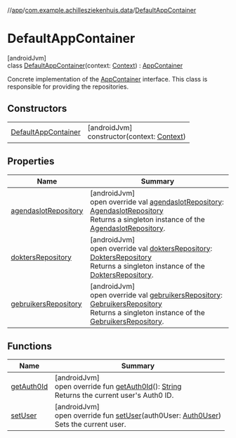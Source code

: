 //[app](../../../index.md)/[com.example.achillesziekenhuis.data](../index.md)/[DefaultAppContainer](index.md)

# DefaultAppContainer

[androidJvm]\
class [DefaultAppContainer](index.md)(context: [Context](https://developer.android.com/reference/kotlin/android/content/Context.html)) : [AppContainer](../-app-container/index.md)

Concrete implementation of the [AppContainer](../-app-container/index.md) interface. This class is responsible for providing the repositories.

## Constructors

| | |
|---|---|
| [DefaultAppContainer](-default-app-container.md) | [androidJvm]<br>constructor(context: [Context](https://developer.android.com/reference/kotlin/android/content/Context.html)) |

## Properties

| Name | Summary |
|---|---|
| [agendaslotRepository](agendaslot-repository.md) | [androidJvm]<br>open override val [agendaslotRepository](agendaslot-repository.md): [AgendaslotRepository](../-agendaslot-repository/index.md)<br>Returns a singleton instance of the [AgendaslotRepository](../-agendaslot-repository/index.md). |
| [doktersRepository](dokters-repository.md) | [androidJvm]<br>open override val [doktersRepository](dokters-repository.md): [DoktersRepository](../-dokters-repository/index.md)<br>Returns a singleton instance of the [DoktersRepository](../-dokters-repository/index.md). |
| [gebruikersRepository](gebruikers-repository.md) | [androidJvm]<br>open override val [gebruikersRepository](gebruikers-repository.md): [GebruikersRepository](../-gebruikers-repository/index.md)<br>Returns a singleton instance of the [GebruikersRepository](../-gebruikers-repository/index.md). |

## Functions

| Name | Summary |
|---|---|
| [getAuth0Id](get-auth0-id.md) | [androidJvm]<br>open override fun [getAuth0Id](get-auth0-id.md)(): [String](https://kotlinlang.org/api/latest/jvm/stdlib/kotlin/-string/index.html)<br>Returns the current user's Auth0 ID. |
| [setUser](set-user.md) | [androidJvm]<br>open override fun [setUser](set-user.md)(auth0User: [Auth0User](../../com.example.achillesziekenhuis.model/-auth0-user/index.md))<br>Sets the current user. |
